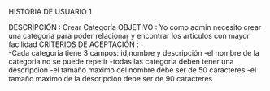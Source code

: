 HISTORIA DE USUARIO 1

DESCRIPCIÓN : Crear Categoría
OBJETIVO : Yo como admin
necesito crear una categoria 
para poder relacionar y encontrar los articulos con mayor facilidad
CRITERIOS DE ACEPTACIÓN :  
-Cada categoria tiene 3 campos: id,nombre y descripción
-el nombre de la categoria no se puede repetir
-todas las categoria deben tener una descripcion
-el tamaño maximo del nombre debe ser de 50 caracteres
-el tamaño maximo de la descripcion debe ser de 90 caracteres
